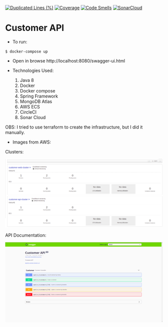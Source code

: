 [![Duplicated Lines (%)](https://sonarcloud.io/api/project_badges/measure?project=New-Customer-API_customer-api&metric=duplicated_lines_density)](https://sonarcloud.io/dashboard?id=New-Customer-API_customer-api)
[![Coverage](https://sonarcloud.io/api/project_badges/measure?project=New-Customer-API_customer-api&metric=coverage)](https://sonarcloud.io/dashboard?id=New-Customer-API_customer-api)
[![Code Smells](https://sonarcloud.io/api/project_badges/measure?project=New-Customer-API_customer-api&metric=code_smells)](https://sonarcloud.io/dashboard?id=New-Customer-API_customer-api)
[![SonarCloud](https://sonarcloud.io/images/project_badges/sonarcloud-white.svg)](https://sonarcloud.io/dashboard?id=New-Customer-API_customer-api)
# Customer API

* To run:

```
$ docker-compose up
```

* Open in browse http://localhost:8080/swagger-ui.html

* Technologies Used:
    1. Java 8
    2. Docker 
    3. Docker compose
    4. Spring Framework
    5. MongoDB Atlas
    6. AWS ECS
    7. CircleCI
    8. Sonar Cloud
    
OBS: I tried to use terraform to create the infrastructure, but I did it manually.

* Images from AWS:

Clusters:

<p align="center">
  <img src="./img/cluster.png">
</p>

API Documentation:

<p align="center">
  <img src="./img/swagger.png">
</p>
